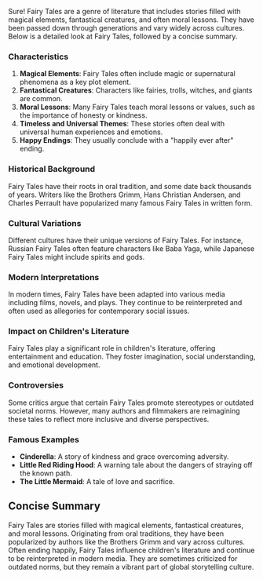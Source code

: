 Sure! Fairy Tales are a genre of literature that includes stories filled with magical elements, fantastical creatures, and often moral lessons. They have been passed down through generations and vary widely across cultures. Below is a detailed look at Fairy Tales, followed by a concise summary.

### Characteristics
1. **Magical Elements**: Fairy Tales often include magic or supernatural phenomena as a key plot element.
2. **Fantastical Creatures**: Characters like fairies, trolls, witches, and giants are common.
3. **Moral Lessons**: Many Fairy Tales teach moral lessons or values, such as the importance of honesty or kindness.
4. **Timeless and Universal Themes**: These stories often deal with universal human experiences and emotions.
5. **Happy Endings**: They usually conclude with a "happily ever after" ending.

### Historical Background
Fairy Tales have their roots in oral tradition, and some date back thousands of years. Writers like the Brothers Grimm, Hans Christian Andersen, and Charles Perrault have popularized many famous Fairy Tales in written form.

### Cultural Variations
Different cultures have their unique versions of Fairy Tales. For instance, Russian Fairy Tales often feature characters like Baba Yaga, while Japanese Fairy Tales might include spirits and gods.

### Modern Interpretations
In modern times, Fairy Tales have been adapted into various media including films, novels, and plays. They continue to be reinterpreted and often used as allegories for contemporary social issues.

### Impact on Children's Literature
Fairy Tales play a significant role in children's literature, offering entertainment and education. They foster imagination, social understanding, and emotional development.

### Controversies
Some critics argue that certain Fairy Tales promote stereotypes or outdated societal norms. However, many authors and filmmakers are reimagining these tales to reflect more inclusive and diverse perspectives.

### Famous Examples
- **Cinderella**: A story of kindness and grace overcoming adversity.
- **Little Red Riding Hood**: A warning tale about the dangers of straying off the known path.
- **The Little Mermaid**: A tale of love and sacrifice.

## Concise Summary
Fairy Tales are stories filled with magical elements, fantastical creatures, and moral lessons. Originating from oral traditions, they have been popularized by authors like the Brothers Grimm and vary across cultures. Often ending happily, Fairy Tales influence children's literature and continue to be reinterpreted in modern media. They are sometimes criticized for outdated norms, but they remain a vibrant part of global storytelling culture.